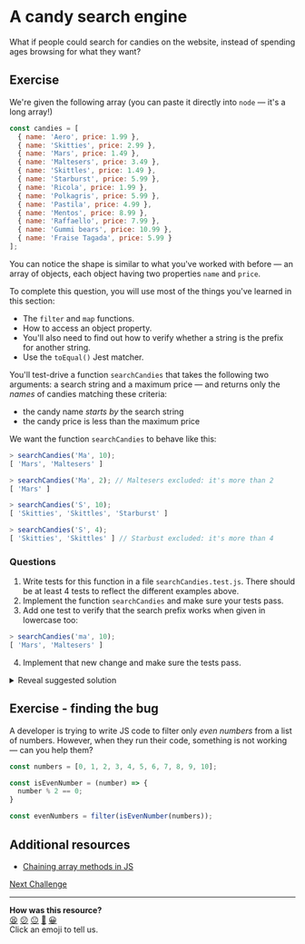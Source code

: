# A candy search engine

What if people could search for candies on the website, instead of spending ages browsing for what they want?

## Exercise

We're given the following array (you can paste it directly into `node` — it's a long array!)
```javascript
const candies = [
  { name: 'Aero', price: 1.99 },
  { name: 'Skitties', price: 2.99 },
  { name: 'Mars', price: 1.49 },
  { name: 'Maltesers', price: 3.49 },
  { name: 'Skittles', price: 1.49 },
  { name: 'Starburst', price: 5.99 },
  { name: 'Ricola', price: 1.99 },
  { name: 'Polkagris', price: 5.99 },
  { name: 'Pastila', price: 4.99 },
  { name: 'Mentos', price: 8.99 },
  { name: 'Raffaello', price: 7.99 },
  { name: 'Gummi bears', price: 10.99 },
  { name: 'Fraise Tagada', price: 5.99 }
];
```

You can notice the shape is similar to what you've worked with before — an array of objects, each object having two properties `name` and `price`.

To complete this question, you will use most of the things you've learned in this section:
  * The `filter` and `map` functions.
  * How to access an object property.
  * You'll also need to find out how to verify whether a string is the prefix for another string.
  * Use the `toEqual()` Jest matcher.

You'll test-drive a function `searchCandies` that takes the following two arguments: a search string and a maximum price — and returns only the *names* of candies matching these criteria:
  * the candy name *starts by* the search string
  * the candy price is less than the maximum price

We want the function `searchCandies` to behave like this:

```javascript
> searchCandies('Ma', 10);
[ 'Mars', 'Maltesers' ]

> searchCandies('Ma', 2); // Maltesers excluded: it's more than 2
[ 'Mars' ]

> searchCandies('S', 10); 
[ 'Skitties', 'Skittles', 'Starburst' ]

> searchCandies('S', 4); 
[ 'Skitties', 'Skittles' ] // Starbust excluded: it's more than 4
```

### Questions

1. Write tests for this function in a file `searchCandies.test.js`. There should be at least 4 tests to reflect the different examples above.
2. Implement the function `searchCandies` and make sure your tests pass.
3. Add one test to verify that the search prefix works when given in lowercase too:
```javascript
> searchCandies('ma', 10);
[ 'Mars', 'Maltesers' ]
```

4. Implement that new change and make sure the tests pass.

<details>
<summary>Reveal suggested solution</summary>

1. Contents of `searchCandies.test.js`:

```js
const searchCandies = require('./searchCandies');

describe('searchCandies function', () => {
  it('returns Mars and Maltesers', () => {
    expect(searchCandies('ma', 10)).toEqual([ 'Mars', 'Maltesers' ])
  });

  it('returns Mars only', () => {
    expect(searchCandies('ma', 2)).toEqual([ 'Mars' ]);
  });

  it('returns Skitties, Skittles and Starburst', () => {
    expect(searchCandies('S', 10)).toEqual([ 'Skitties', 'Skittles', 'Starburst' ]):
  });

  it('returns only Skitties and Skittles', () => {
    expect(searchCandies('S', 4)).toEqual([ 'Skitties', 'Skittles' ]);
  });
});
```

2. Contents of `searchCandies.js`

```javascript
const candies = [
  { name: 'Aero', price: 1.99 },
  { name: 'Skitties', price: 2.99 },
  { name: 'Mars', price: 1.49 },
  { name: 'Maltesers', price: 3.49 },
  { name: 'Skittles', price: 1.49 },
  { name: 'Starburst', price: 5.99 },
  { name: 'Ricola', price: 1.99 },
  { name: 'Polkagris', price: 5.99 },
  { name: 'Pastila', price: 4.99 },
  { name: 'Mentos', price: 8.99 },
  { name: 'Raffaello', price: 7.99 },
  { name: 'Gummi bears', price: 10.99 },
  { name: 'Fraise Tagada', price: 5.99 }
];

const searchCandies = (searchPrefix, maxPrice) => {
  return candies
    .filter(candy => {
      return candy.name.toLowerCase().startsWith(
        searchPrefix.toLowerCase()
      );
    }).filter(candy => {
      return candy.price <= maxPrice;
    }).map(candy => {
      return candy.name
    });
}

module.exports = searchCandies;
```
</details>

## Exercise - finding the bug

A developer is trying to write JS code to filter only *even numbers* from a list of numbers. However, when they run their code, something is not working — can you help them?

```javascript
const numbers = [0, 1, 2, 3, 4, 5, 6, 7, 8, 9, 10];

const isEvenNumber = (number) => {
  number % 2 == 0;
}

const evenNumbers = filter(isEvenNumber(numbers));
```

## Additional resources

 * [Chaining array methods in JS](https://www.geeksforgeeks.org/chaining-of-array-methods-in-javascript/)

[Next Challenge](18_classes.md)

<!-- BEGIN GENERATED SECTION DO NOT EDIT -->

---

**How was this resource?**  
[😫](https://airtable.com/shrUJ3t7KLMqVRFKR?prefill_Repository=makersacademy/javascript-fundamentals&prefill_File=contents/17_search_function.md&prefill_Sentiment=😫) [😕](https://airtable.com/shrUJ3t7KLMqVRFKR?prefill_Repository=makersacademy/javascript-fundamentals&prefill_File=contents/17_search_function.md&prefill_Sentiment=😕) [😐](https://airtable.com/shrUJ3t7KLMqVRFKR?prefill_Repository=makersacademy/javascript-fundamentals&prefill_File=contents/17_search_function.md&prefill_Sentiment=😐) [🙂](https://airtable.com/shrUJ3t7KLMqVRFKR?prefill_Repository=makersacademy/javascript-fundamentals&prefill_File=contents/17_search_function.md&prefill_Sentiment=🙂) [😀](https://airtable.com/shrUJ3t7KLMqVRFKR?prefill_Repository=makersacademy/javascript-fundamentals&prefill_File=contents/17_search_function.md&prefill_Sentiment=😀)  
Click an emoji to tell us.

<!-- END GENERATED SECTION DO NOT EDIT -->
